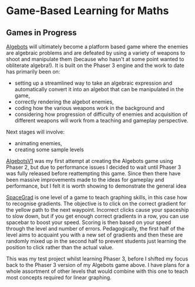 # Game-Based Learning for Maths

## Games in Progress

[Algebots](https://ghclark2.github.io/AlgebotsPublic/) will ultimately become a platform based game where the enemies are algebraic problems and are defeated by using a variety of weapons to shoot and manipulate them (because who hasn't at some point wanted to obliterate algebra!). It is built on the Phaser 3 engine and the work to date has primarily been on:
- setting up a streamlined way to take an algebraic expression and automatically convert it into an algebot that can be manipulated in the game, 
- correctly rendering the algebot enemies, 
- coding how the various weapons work in the background and
- considering how progression of difficulty of enemies and acquisition of different weapons will work from a teaching and gameplay perspective.

Next stages will involve: 
- animating enemies,
- creating some sample levels

[AlgebotsV1](https://ghclark2.github.io/AlgebotsV1/) was my first attempt at creating the Algebots game using Phaser 2, but due to performance issues I decided to wait until Phaser 3 was fully released before reattempting this game. Since then there have been massive improvements made to the ideas for gameplay and performance, but I felt it is worth showing to demonstrate the general idea


[SpaceGrad](https://ghclark2.github.io/SpaceGradPublic/) is one level of a game to teach graphing skills, in this case how to recognise gradients. The objective is to click on the correct gradient for the yellow path to the next waypoint. Incorrect clicks cause your spaceship to slow down, but if you get enough correct gradients in a row, you can use spacebar to boost your speed. Scoring is then based on your speed through the level and number of errors. Pedagogically, the first half of the level aims to acquaint you with a new set of gradients and then these are randomly mixed up in the second half to prevent students just learning the position to click rather than the actual value.

This was my test project whilst learning Phaser 3, before I shifted my focus back to the Phaser 3 version of my Algebots game above. I have plans for a whole assortment of other levels that would combine with this one to teach most concepts required for linear graphing.